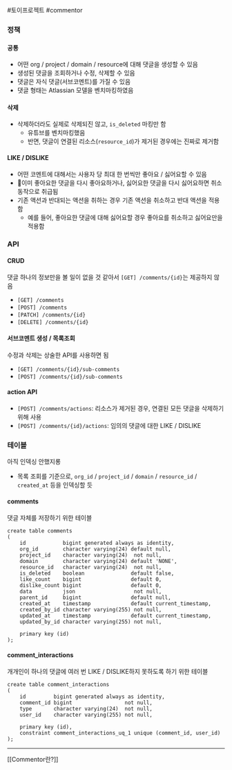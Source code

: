 #토이프로젝트 #commentor 

### 정책
#### 공통
- 어떤 org / project / domain / resource에 대해 댓글을 생성할 수 있음
- 생성된 댓글을 조회하거나 수정, 삭제할 수 있음
- 댓글은 자식 댓글(서브코멘트)를 가질 수 있음
- 댓글 형태는 Atlassian 모델을 벤치마킹하였음
#### 삭제
- 삭제하더라도 실제로 삭제되진 않고, `is_deleted` 마킹만 함
	- 유튜브를 벤치마킹했음
	- 반면, 댓글이 연결된 리소스(`resource_id`)가 제거된 경우에는 진짜로 제거함
#### LIKE / DISLIKE
- 어떤 코멘트에 대해서는 사용자 당 최대 한 번씩만 좋아요 / 싫어요할 수 있음
- 이미 좋아요한 댓글을 다시 좋아요하거나, 싫어요한 댓글을 다시 싫어요하면 취소 동작으로 취급됨
- 기존 액션과 반대되는 액션을 취하는 경우 기존 액션을 취소하고 반대 액션을 적용함
	- 예를 들어, 좋아요한 댓글에 대해 싫어요할 경우 좋아요를 취소하고 싫어요만을 적용함

### API
#### CRUD
댓글 하나의 정보만을 볼 일이 없을 것 같아서 `[GET] /comments/{id}`는 제공하지 않음
- `[GET] /comments`
- `[POST] /comments`
- `[PATCH] /comments/{id}`
- `[DELETE] /comments/{id}`
#### 서브코멘트 생성 / 목록조회
수정과 삭제는 상술한 API를 사용하면 됨
- `[GET] /comments/{id}/sub-comments`
- `[POST] /comments/{id}/sub-comments`
#### action API
- `[POST] /comments/actions`: 리소스가 제거된 경우, 연결된 모든 댓글을 삭제하기 위해 사용
- `[POST] /comments/{id}/actions`: 임의의 댓글에 대한 LIKE / DISLIKE

### 테이블
아직 인덱싱 안했지롱
- 목록 조회를 기준으로, `org_id` / `project_id` / `domain` / `resource_id` / `created_at` 등을 인덱싱할 듯
#### comments
댓글 자체를 저장하기 위한 테이블
```
create table comments  
(  
    id            bigint generated always as identity,  
    org_id        character varying(24) default null,  
    project_id    character varying(24)  not null,  
    domain        character varying(24) default 'NONE',  
    resource_id   character varying(24)  not null,  
    is_deleted    boolean               default false,  
    like_count    bigint                default 0,  
    dislike_count bigint                default 0,  
    data          json                   not null,  
    parent_id     bigint                default null,  
    created_at    timestamp             default current_timestamp,  
    created_by_id character varying(255) not null,  
    updated_at    timestamp             default current_timestamp,  
    updated_by_id character varying(255) not null,  
  
    primary key (id)  
);
```

#### comment_interactions
개개인이 하나의 댓글에 여러 번 LIKE / DISLIKE하지 못하도록 하기 위한 테이블
```
create table comment_interactions  
(  
    id         bigint generated always as identity,  
    comment_id bigint                 not null,  
    type       character varying(24)  not null,  
    user_id    character varying(255) not null,  
  
    primary key (id),  
    constraint comment_interactions_uq_1 unique (comment_id, user_id)  
);
```
---
[[Commentor란?]]